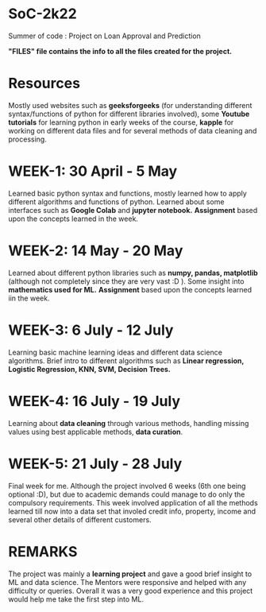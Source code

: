 # SoC-2k22
Summer of code : Project on Loan Approval and Prediction

**"**FILES**" file contains the info to all the files created for the project.**

# Resources
Mostly used websites such as **geeksforgeeks** (for understanding different syntax/functions of python for different libraries involved), some **Youtube tutorials** for learning python in early weeks of the course, **kapple** for working on different data files and for several methods of data cleaning and processing.

# WEEK-1: 30 April - 5 May
Learned basic python syntax and functions, mostly learned how to apply different algorithms and functions of python. 
Learned about some interfaces such as **Google Colab** and **jupyter notebook.**
**Assignment** based upon the concepts learned in the week.

# WEEK-2: 14 May - 20 May
Learned about different python libraries such as **numpy, pandas, matplotlib** (although not completely since they are very vast :D ).
Some insight into **mathematics used for ML.**
**Assignment** based upon the concepts learned iin the week.

# WEEK-3: 6 July - 12 July
Learning basic machine learning ideas and different data science algorithms.
Brief intro to different algorithms such as **Linear regression, Logistic Regression, KNN, SVM, Decision Trees.**

# WEEK-4: 16 July - 19 July
Learning about **data cleaning** through various methods, handling missing values using best applicable methods, **data curation**.

# WEEK-5: 21 July - 28 July
Final week for me. Although the project involved 6 weeks (6th one being optional :D), but due to academic demands could manage to do only the compulsory requirements.
This week involved application of all the methods learned till now into a data set that involed credit info, property, income and several other details of different customers.

# REMARKS 
The project was mainly a **learning project** and gave a good brief insight to ML and data science. The Mentors were responsive and helped with any difficulty or queries.
Overall it was a very good experience and this project would help me take the first step into ML.
